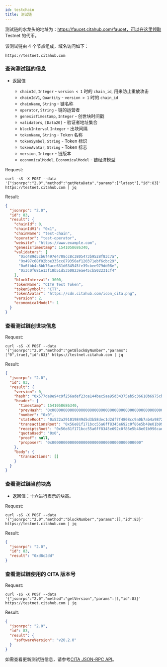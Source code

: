 ```yaml
---
id: testchain
title: 测试链
---
```


测试链的水龙头的地址为：https://faucet.citahub.com/faucet，可以在这里领取 Testnet 的代币。

该测试链由 4 个节点组成，域名访问如下：

```
https://testnet.citahub.com
```
### 查询测试链的信息
* 返回值

    * `chainId`, `Integer` - `version < 1` 时的 `chain_id`, 用来防止重放攻击
    * `chainIdV1`, `Quantity` - `version > 1` 时的 `chain_id`
    * `chainName`, `String` - 链名称
    * `operator`, `String` - 链的运营者
    * `genesisTimestamp`, `Integer` - 创世块时间戳
    * `validators`, `[Data20]` - 验证者地址集合
    * `blockInterval` `Integer` - 出块间隔
    * `tokenName`, `String` - Token 名称
    * `tokenSymbol`, `String` - Token 标识
    * `tokenAvatar`, `String` - Token 标志
    * `version`, `Integer` - 链版本
    * `economicalModel`, `EconomicalModel` - 链经济模型

Request:

```shell
curl -sS -X POST --data '{"jsonrpc":"2.0","method":"getMetaData","params":["latest"],"id":83}' https://testnet.citahub.com | jq
```
Result:

```json
{
  "jsonrpc": "2.0",
  "id": 83,
  "result": {
    "chainId": 0,
    "chainIdV1": "0x1",
    "chainName": "test-chain",
    "operator": "test-operator",
    "website": "https://www.example.com",
    "genesisTimestamp": 1541058686340,
    "validators": [
      "0xc489d5cb6f497e4708cc8c3805473b9528f83c7a",
      "0x497c68f02bbe335cc879356af120371ebf6cbc29",
      "0x6fbb4c8bb76ace631d634545fe39cbee979dd08e",
      "0x3c0f681e13f18b51d5350823eae45cb502231cf4"
    ],
    "blockInterval": 3000,
    "tokenName": "CITA Test Token",
    "tokenSymbol": "CTT",
    "tokenAvatar": "https://cdn.citahub.com/icon_cita.png",
    "version": 2,
    "economicalModel": 1
  }
}
```
### 查看测试链创世块信息
Request:

```shell
curl -sS -X POST --data '{"jsonrpc":"2.0","method":"getBlockByNumber","params":["0",true],"id":83}' https://testnet.citahub.com | jq
```
Result:

```json
{
  "jsonrpc": "2.0",
  "id": 83,
  "result": {
    "version": 0,
    "hash": "0x577da8e94c9f256adef23ce144bec5aa95d34375ab5c36610b6975cbb54d4196",
    "header": {
      "timestamp": 1541058686340,
      "prevHash": "0x0000000000000000000000000000000000000000000000000000000000000000",
      "number": "0x0",
      "stateRoot": "0x522a291019849d5d3b58dec1d2df7f4808cc9a0b7ab4a987290f43b1104eb4f1",
      "transactionsRoot": "0x56e81f171bcc55a6ff8345e692c0f86e5b48e01b996cadc001622fb5e363b421",
      "receiptsRoot": "0x56e81f171bcc55a6ff8345e692c0f86e5b48e01b996cadc001622fb5e363b421",
      "quotaUsed": "0x0",
      "proof": null,
      "proposer": "0x0000000000000000000000000000000000000000"
    },
    "body": {
      "transactions": []
    }
  }
}
```

### 查看测试链当前块高
* 返回值：十六进行表示的块高。

Request:

```shell
curl -sS -X POST --data '{"jsonrpc":"2.0","method":"blockNumber","params":[],"id":83}' https://testnet.citahub.com | jq
```

Result:

```json
{
  "jsonrpc": "2.0",
  "id": 83,
  "result": "0xd8c2dd"
}
```

### 查看测试链使用的 CITA 版本号
Request:

```shell
curl -sS -X POST --data '{"jsonrpc":"2.0","method":"getVersion","params":[],"id":83}' https://testnet.citahub.com | jq
```
Result:

```json
{
  "jsonrpc": "2.0",
  "id": 83,
  "result": {
    "softwareVersion": "v20.2.0"
  }
}
```
如需查看更新测试链信息，请参考[CITA JSON-RPC API]。

[CITA JSON-RPC API]: ../../cita/rpc-guide/rpc
